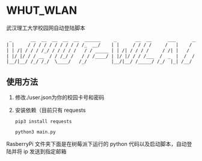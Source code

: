 # WHUT_WLAN

武汉理工大学校园网自动登陆脚本

```txt
 _       __  __  __  __  __  ______     _       __  __      ___      __    __
| |     / / / / / / / / / / /_  __/    | |     / / / /     /   |    /  | /  /
| | /| / / / /_/ / / / / /   / / _____ | | /| / / / /     / /| |   /   |/  /
| |/ |/ / / __  / / /_/ /   / / /____/ | |/ |/ / / /___  /  _  |  /  /|   / 
|__/|__/ /_/ /_/  \____/   /_/         |__/|__/ /_____/ /_/  |_| /__/ |__/
```

## 使用方法
1. 修改./user.json为你的校园卡号和密码
   
2. 安装依赖（目前只有 requests

    ```shell
    pip3 install requests
    ```

    ```shell
    python3 main.py
    ```

RasberryPi 文件夹下面是在树莓派下运行的 python 代码以及启动脚本，自动登陆并将 ip 发送到指定邮箱
